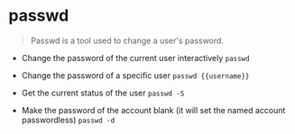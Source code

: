 # passwd
> Passwd is a tool used to change a user's password.

- Change the password of the current user interactively
`passwd`

- Change the password of a specific user
`passwd {{username}}`

- Get the current status of the user
`passwd -S`

- Make the password of the account blank (it will set the named account passwordless)
`passwd -d`
